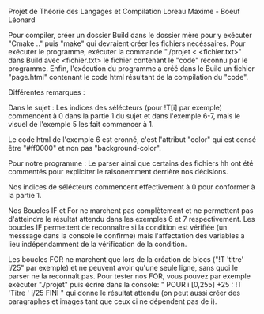 Projet de Théorie des Langages et Compilation
Loreau Maxime - Boeuf Léonard

Pour compiler, créer un dossier Build dans le dossier mère pour y exécuter "Cmake .." puis "make" qui devraient créer les fichiers necéssaires.
Pour exécuter le programme, exécuter la commande "./projet < <fichier.txt>" dans Build avec <fichier.txt> le fichier contenant le "code" reconnu par le programme.
Enfin, l'exécution du programme a créé dans le Build un fichier "page.html" contenant le code html résultant de la compilation du "code".

Différentes remarques :


Dans le sujet :
Les indices des sélécteurs (pour !T[i] par exemple) commencent à 0 dans la partie 1 du sujet et dans l'exemple 6-7, mais le visuel de l'exemple 5 les fait commencer à 1.

Le code html de l'exemple 6 est eronné, c'est l'attribut "color" qui est censé être "#ff0000" et non pas "background-color".

Pour notre programme :
Le parser ainsi que certains des fichiers hh ont été commentés pour expliciter le raisonemment derrière nos décisions.

Nos indices de sélécteurs commencent effectivement à 0 pour conformer à la partie 1.

Nos Boucles IF et For ne marchent pas complètement et ne permettent pas d'atteindre le résultat attendu dans les exemples 6  et 7 respectivement.
Les boucles IF permettent de reconnaître si la condition est vérifiée (un messsage dans la console le confirme) mais l'affectation des variables a lieu indépendamment de la vérification de la condition.

Les boucles FOR ne marchent que lors de la création de blocs ("!T 'titre' i/25" par exemple) et ne peuvent avoir qu'une seule ligne, sans quoi le parser ne la reconnaît pas.
Pour tester nos FOR, vous pouvez par exemple exécuter "./projet" puis écrire dans la console:
"
POUR i [0,255] +25 :
!T 'Titre ' i/25
FINI
"
qui donne le résultat attendu (on peut aussi créer des paragraphes et images tant que ceux ci ne dépendent pas de i).
